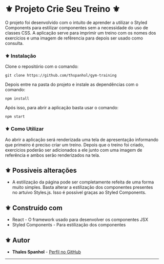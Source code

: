 # ⚜️ Projeto Crie Seu Treino ⚜️

O projeto foi desenvolvido com o intuito de aprender a utilizar o Styled Components para estilizar componentes sem a necessidade do uso de classes CSS. A aplicação serve para imprimir um treino com os nomes dos exercícios e uma imagem de refêrencia para depois ser usado como consulta.

### ⚜️ Instalação

Clone o repositório com o comando:
```
git clone https://github.com/thspanhol/gym-training
```

Depois entre na pasta do projeto e instale as dependências com o comando:
```
npm install
```

Após isso, para abrir a aplicação basta usar o comando:
```
npm start
```
### ⚜️ Como Utilizar

Ao abrir a aplicação será renderizada uma tela de apresentação informando que primeiro é preciso criar um treino. Depois que o treino foi criado, exercícios poderão ser adicionados a ele junto com uma imagem de referência e ambos serão renderizados na tela.

## ⚜️ Possiveis alterações

* A estilização da página pode ser completamente refeita de uma forma muito simples. Basta alterar a estilização dos componentes presentes no artuivo Styles.js. Isso é possível graças ao Styled Components.

## ⚜️ Construído com

* React - O framework usado para desenvolver os componentes JSX
* Styled Components - Para estilização dos componentes

## ⚜️ Autor

* **Thales Spanhol** - [Perfil no GitHub](https://github.com/thspanhol)

---